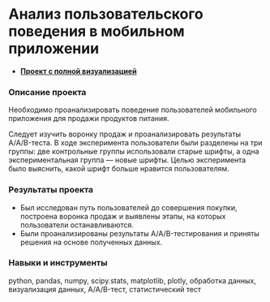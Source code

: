 # Анализ пользовательского поведения в мобильном приложении

- **[Проект с полной визуализацией](https://clck.ru/3AR25a)** 

### Описание проекта
Необходимо проанализировать поведение пользователей мобильного приложения для продажи продуктов питания.

Следует изучить воронку продаж и проанализировать результаты A/A/B-теста. В ходе эксперимента пользователи были разделены на три группы: две контрольные группы использовали старые шрифты, а одна экспериментальная группа — новые шрифты. Целью эксперимента было выяснить, какой шрифт больше нравится пользователям.

### Результаты проекта
- Был исследован путь пользователей до совершения покупки, построена воронка продаж и выявлены этапы, на которых пользователи останавливаются.
- Были проанализированы результаты A/A/B-тестирования и приняты решения на основе полученных данных. 

### Навыки и инструменты
python, pandas, numpy, scipy.stats, matplotlib, plotly, обработка данных, визуализация данных, A/A/B-тест, статистический тест
